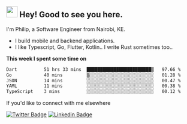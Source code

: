 <h2><img src="https://slackmojis.com/emojis/3643-cool-doge/download" width="30"/> Hey! Good to see you here.</h2>

<p>I'm Philip, a Software Engineer from Nairobi, KE. 

- I build mobile and backend applications.
- I like Typescript, Go, Flutter, Kotlin.. I write Rust sometimes too..</p>

**This week I spent some time on**
<!--START_SECTION:waka-->

```txt
Dart          51 hrs 33 mins  ████████████████████████▒   97.66 %
Go            40 mins         ▒░░░░░░░░░░░░░░░░░░░░░░░░   01.28 %
JSON          14 mins         ░░░░░░░░░░░░░░░░░░░░░░░░░   00.47 %
YAML          11 mins         ░░░░░░░░░░░░░░░░░░░░░░░░░   00.38 %
TypeScript    3 mins          ░░░░░░░░░░░░░░░░░░░░░░░░░   00.12 %
```

<!--END_SECTION:waka-->

If you'd like to connect with me elsewhere

[![Twitter Badge](https://img.shields.io/badge/-Twitter-1ca0f1?style=flat-square&labelColor=1ca0f1&logo=twitter&logoColor=white&link=https://twitter.com/_diogorodrigues)](https://twitter.com/kimathiphil)  [![Linkedin Badge](https://img.shields.io/badge/-LinkedIn-blue?style=flat-square&logo=Linkedin&logoColor=white&link=https://www.linkedin.com/in/philip-kimathi-2604a9114/)](https://www.linkedin.com/in/philip-kimathi-2604a9114/)
